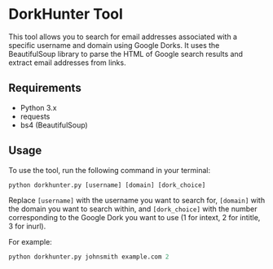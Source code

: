 # DorkHunter Tool

This tool allows you to search for email addresses associated with a specific username and domain using Google Dorks. It uses the BeautifulSoup library to parse the HTML of Google search results and extract email addresses from links.

## Requirements

- Python 3.x
- requests
- bs4 (BeautifulSoup)

## Usage

To use the tool, run the following command in your terminal:

```python
python dorkhunter.py [username] [domain] [dork_choice]
```

Replace `[username]` with the username you want to search for, `[domain]` with the domain you want to search within, and `[dork_choice]` with the number corresponding to the Google Dork you want to use (1 for intext, 2 for intitle, 3 for inurl).

For example:

```python
python dorkhunter.py johnsmith example.com 2
```
